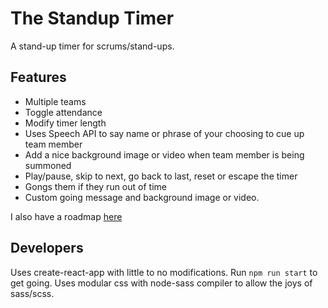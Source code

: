 # The Standup Timer
A stand-up timer for scrums/stand-ups.

## Features
* Multiple teams
* Toggle attendance
* Modify timer length
* Uses Speech API to say name or phrase of your choosing to cue up team member
* Add a nice background image or video when team member is being summoned
* Play/pause, skip to next, go back to last, reset or escape the timer
* Gongs them if they run out of time
* Custom going message and background image or video.

I also have a roadmap [here](https://www.notion.so/Standup-Timer-Roadmap-d7f46ae2f4df436cb48ec4a2a36abc32)

## Developers
Uses create-react-app with little to no modifications. Run ```npm run start``` to get going.
Uses modular css with node-sass compiler to allow the joys of sass/scss.
